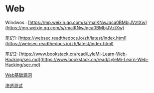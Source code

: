 # Web

Windwos : [https://mp.weixin.qq.com/s/rmalKNwJqca0BMbjJVztXw](https://mp.weixin.qq.com/s/rmalKNwJqca0BMbjJVztXw)

笔记1: [https://websec.readthedocs.io/zh/latest/index.html](https://websec.readthedocs.io/zh/latest/index.html)

笔记2: [https://www.bookstack.cn/read/LyleMi-Learn-Web-Hacking/sec.md](https://www.bookstack.cn/read/LyleMi-Learn-Web-Hacking/sec.md)

[Web基础漏洞](Web%20534984adbe8543dcb02afcac625b6097/Web%E5%9F%BA%E7%A1%80%E6%BC%8F%E6%B4%9E%20196b3c73e87f411bbcb240e19ea21e0e.md)

[渗透测试](Web%20534984adbe8543dcb02afcac625b6097/%E6%B8%97%E9%80%8F%E6%B5%8B%E8%AF%95%207a3b53c138aa4c2b8cea2967b5a723d8.md)
